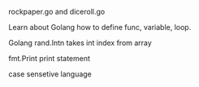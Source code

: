 rockpaper.go and diceroll.go

Learn about Golang how to define func, variable, loop.

Golang rand.Intn takes int index from array

fmt.Print print statement

case sensetive language
